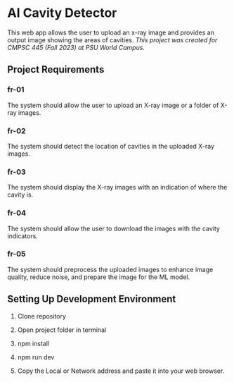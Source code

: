 # AI Cavity Detector
This web app allows the user to upload an x-ray image and provides an 
output image showing the areas of cavities.
*This project was created for CMPSC 445 (Fall 2023) at PSU World Campus.*

## Project Requirements
### fr-01
The system should allow the user to upload an X-ray image or a folder of X-ray images.

### fr-02
The system should detect the location of cavities in the uploaded X-ray images.

### fr-03
The system should display the X-ray images with an indication of where the cavity is.

### fr-04
The system should allow the user to download the images with the cavity indicators.

### fr-05
The system should preprocess the uploaded images to enhance image quality, reduce noise, and prepare the image for the ML model.

## Setting Up Development Environment
1. Clone repository
   
2. Open project folder in terminal

3. npm install

4. npm run dev

5. Copy the Local or Network address and paste it into your web browser.
